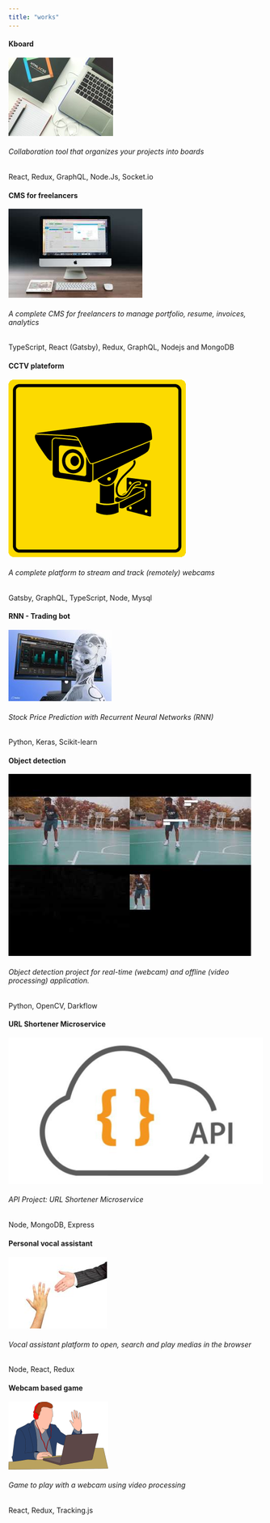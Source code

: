 ```yaml
---
title: "works"
---
```


<div class="col-md-3">

<div class="m-3">

#### Kboard

![kboard-img](imgs/works/1.jpg)

###### Collaboration tool that organizes your projects into boards

React, Redux, GraphQL, Node.Js, Socket.io

</div>

</div>

<div class="col-md-3">

<div class="m-3">

#### CMS for freelancers

![CMS-freelancers-img](imgs/works/2.jpg)

###### A complete CMS for freelancers to manage portfolio, resume, invoices, analytics

TypeScript, React (Gatsby), Redux, GraphQL, Nodejs and MongoDB

</div>

</div>

<div class="col-md-3">

<div class="m-3">

#### CCTV plateform

![CCTV-plateform-img](imgs/works/3.png)

###### A complete platform to stream and track (remotely) webcams

Gatsby, GraphQL, TypeScript, Node, Mysql

</div>

</div>

<div class="col-md-3">

<div class="m-3">

#### RNN - Trading bot

![RNN-Trading-bot-img](imgs/works/4.jpg)

###### Stock Price Prediction with Recurrent Neural Networks (RNN)

Python, Keras, Scikit-learn

</div>

</div>

<div class="col-md-3">

<div class="m-3">

#### Object detection

![kboard-img](imgs/works/5.jpeg)

###### Object detection project for real-time (webcam) and offline (video processing) application.

Python, OpenCV, Darkflow

</div>

</div>

<div class="col-md-3">

<div class="m-3">

#### URL Shortener Microservice

![url-shortener-img](imgs/works/6.jpg)

###### API Project: URL Shortener Microservice

Node, MongoDB, Express

</div>

</div>

<div class="col-md-3">

<div class="m-3">

#### Personal vocal assistant

![vocal-assistant-img](imgs/works/7.jpg)

###### Vocal assistant platform to open, search and play medias in the browser

Node, React, Redux

</div>

</div>

<div class="col-md-3">

<div class="m-3">

#### Webcam based game

![vocal-assistant-img](imgs/works/8.png)

###### Game to play with a webcam using video processing

React, Redux, Tracking.js

</div>

</div>
